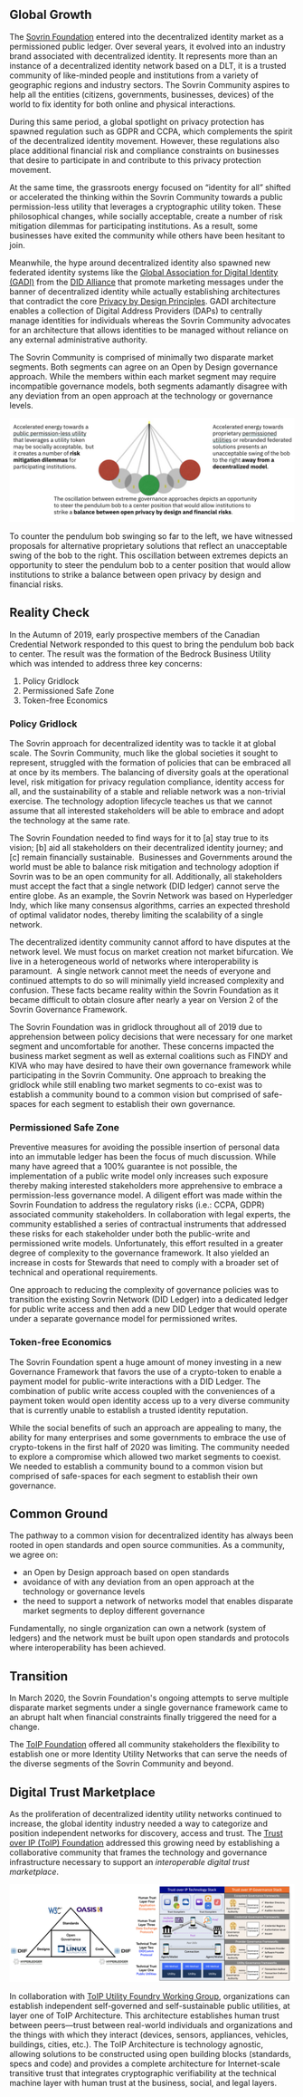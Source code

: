 ## Global Growth
The [Sovrin Foundation](http://sovrin.org) entered into the decentralized identity market as a permissioned public ledger.  Over several years, it evolved into an industry brand associated with decentralized identity.  It represents more than an instance of a decentralized identity network based on a DLT, it is a trusted community of like-minded people and institutions from a variety of geographic regions and industry sectors. The Sovrin Community aspires to help all the entities (citizens, governments, businesses, devices) of the world to fix identity for both online and physical interactions.

During this same period, a global spotlight on privacy protection has spawned regulation such as GDPR and CCPA, which complements the spirit of the decentralized identity movement. However, these regulations also place additional financial risk and compliance constraints on businesses that desire to participate in and contribute to this privacy protection movement.

At the same time, the grassroots energy focused on “identity for all” shifted or accelerated the thinking within the Sovrin Community towards a public permission-less utility that leverages a cryptographic utility token. These philosophical changes, while socially acceptable, create a number of risk mitigation dilemmas for participating institutions. As a result, some businesses have exited the community while others have been hesitant to join.

Meanwhile, the hype around decentralized identity also spawned new federated identity systems like the [Global Association for Digital Identity (GADI)](https://www.ksl.com/article/46669282/did-alliance-brings-trust-and-accountability-to-the-digital-world-with-launch-of-gadi-the-global-association-for-digital-identity) from the [DID Alliance](http://didalliance.org) that promote marketing messages under the banner of decentralized identity while actually establishing architectures that contradict the core [Privacy by Design Principles](https://medium.com/searchencrypt/7-principles-of-privacy-by-design-8a0f16d1f9ce). GADI architecture enables a collection of Digital Address Providers (DAPs) to centrally manage identities for individuals whereas the Sovrin Community advocates for an architecture that allows identities to be managed without reliance on any external administrative authority.

The Sovrin Community is comprised of minimally two disparate market segments. Both segments can agree on an Open by Design governance approach.  While the members within each market segment may require incompatible governance models, both segments adamantly disagree with any deviation from an open approach at the technology or governance levels.

![pendulum](../img/pendulum.png)

To counter the pendulum bob swinging so far to the left, we have witnessed proposals for alternative proprietary solutions that reflect an unacceptable swing of the bob to the right. This oscillation between extremes depicts an opportunity to steer the pendulum bob to a center position that would allow institutions to strike a balance between open privacy by design and financial risks.  

## Reality Check
In the Autumn of 2019, early prospective members of the Canadian Credential Network responded to this quest to bring the pendulum bob back to center.  The result was the formation of the Bedrock Business Utility which was intended to address three key concerns:

1.	Policy Gridlock
2.	Permissioned Safe Zone
3.	Token-free Economics

### Policy Gridlock
The Sovrin approach for decentralized identity was to tackle it at global scale. The Sovrin Community, much like the global societies it sought to represent, struggled with the formation of policies that can be embraced all at once by its members. The balancing of diversity goals at the operational level, risk mitigation for privacy regulation compliance, identity access for all, and the sustainability of a stable and reliable network was a non-trivial exercise. The technology adoption lifecycle teaches us that we cannot assume that all interested stakeholders will be able to embrace and adopt the technology at the same rate.

The Sovrin Foundation needed to find ways for it to [a] stay true to its vision; [b] aid all stakeholders on their decentralized identity journey; and [c] remain financially sustainable.  Businesses and Governments around the world must be able to balance risk mitigation and technology adoption if Sovrin was to be an open community for all. Additionally, all stakeholders must accept the fact that a single network (DID ledger) cannot serve the entire globe. As an example, the Sovrin Network was based on Hyperledger Indy, which like many consensus algorithms, carries an expected threshold of optimal validator nodes, thereby limiting the scalability of a single network.

The decentralized identity community cannot afford to have disputes at the network level. We must focus on market creation not market bifurcation. We live in a heterogeneous world of networks where interoperability is paramount.  A single network cannot meet the needs of everyone and continued attempts to do so will minimally yield increased complexity and confusion. These facts became reality within the Sovrin Foundation as it became difficult to obtain closure after nearly a year on Version 2 of the Sovrin Governance Framework.  

The Sovrin Foundation was in gridlock throughout all of 2019 due to apprehension between policy decisions that were necessary for one market segment and uncomfortable for another. These concerns impacted the business market segment as well as external coalitions such as FINDY and KIVA who may have desired to have their own governance framework while participating in the Sovrin Community. One approach to breaking the gridlock while still enabling two market segments to co-exist was to establish a community bound to a common vision but comprised of safe-spaces for each segment to establish their own governance.

### Permissioned Safe Zone
Preventive measures for avoiding the possible insertion of personal data into an immutable ledger has been the focus of much discussion. While many have agreed that a 100% guarantee is not possible, the implementation of a public write model only increases such exposure thereby making interested stakeholders more apprehensive to embrace a permission-less governance model. A diligent effort was made within the Sovrin Foundation to address the regulatory risks (i.e.: CCPA, GDPR) associated community stakeholders. In collaboration with legal experts, the community established a series of contractual instruments that addressed these risks for each stakeholder under both the public-write and permissioned write models. Unfortunately, this effort resulted in a greater degree of complexity to the governance framework. It also yielded an increase in costs for Stewards that need to comply with a broader set of technical and operational requirements.

One approach to reducing the complexity of governance policies was to transition the existing Sovrin Network (DID Ledger) into a dedicated ledger for public write access and then add a new DID Ledger that would operate under a separate governance model for permissioned writes.  

### Token-free Economics
The Sovrin Foundation spent a huge amount of money investing in a new Governance Framework that favors the use of a crypto-token to enable a payment model for public-write interactions with a DID Ledger. The combination of public write access coupled with the conveniences of a payment token would open identity access up to a very diverse community that is currently unable to establish a trusted identity reputation.    

While the social benefits of such an approach are appealing to many, the ability for many enterprises and some governments to embrace the use of crypto-tokens in the first half of 2020 was limiting. The community needed to explore a compromise which allowed two market segments to coexist. We needed to establish a community bound to a common vision but comprised of safe-spaces for each segment to establish their own governance.

## Common Ground
The pathway to a common vision for decentralized identity has always been rooted in open standards and open source communities. As a community, we agree on:

* an Open by Design approach based on open standards
* avoidance of with any deviation from an open approach at the technology or governance levels
* the need to support a network of networks model that enables disparate market segments to deploy different governance

Fundamentally, no single organization can own a network (system of ledgers) and the network must be built upon open standards and protocols where interoperability has been achieved.  

## Transition
In March 2020, the Sovrin Foundation's ongoing attempts to serve multiple disparate market segments under a single governance framework came to an abrupt halt when financial constraints finally triggered the need for a change.

The [ToIP Foundation](http://trustoverip.org) offered all community stakeholders the flexibility to establish one or more Identity Utility Networks that can serve the needs of the diverse segments of the Sovrin Community and beyond.

## Digital Trust Marketplace
As the proliferation of decentralized identity utility networks continued to increase, the global identity industry needed a way to categorize and position independent networks for discovery, access and trust. The [Trust over IP (ToIP) Foundation](http://trustoverip.org/) addressed this growing need by establishing a collaborative community that frames the technology and governance infrastructure necessary to support an *interoperable digital trust marketplace*.

![toip-triangle](../img/toip-triangle.png)

In collaboration with [ToIP Utility Foundry Working Group](https://trustoverip.org/working-groups/utility-foundry/), organizations can establish independent self-governed and self-sustainable public utilities, at layer one of ToIP Architecture. This architecture establishes human trust between peers—trust between real-world individuals and organizations and the things with which they interact (devices, sensors, appliances, vehicles, buildings, cities, etc.). The ToIP Architecture is technology agnostic, allowing solutions to be constructed using open building blocks (standards, specs and code) and provides a complete architecture for Internet-scale transitive trust that integrates cryptographic verifiability at the technical machine layer with human trust at the business, social, and legal layers.
